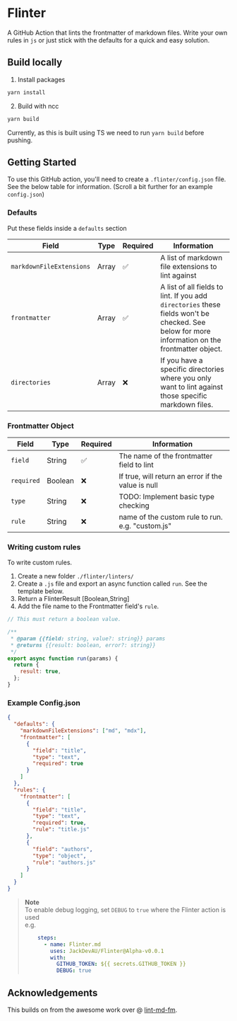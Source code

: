 # Flinter

A GitHub Action that lints the frontmatter of markdown files. Write your own rules in `js` or just stick with the defaults for a quick and easy solution. 

## Build locally

1. Install packages

```bash
yarn install
```

2. Build with ncc

```bash
yarn build
```

Currently, as this is built using TS we need to run `yarn build` before pushing.

## Getting Started

To use this GitHub action, you'll need to create a `.flinter/config.json` file. See the below table for information. (Scroll a bit further for an example `config.json`)

### Defaults

Put these fields inside a `defaults` section

| Field                    | Type           | Required | Information                                                                                                                                     |
| ------------------------ | -------------- | -------- | ----------------------------------------------------------------------------------------------------------------------------------------------- |
| `markdownFileExtensions` | Array          | ✅       | A list of markdown file extensions to lint against                                                                                              |
| `frontmatter`            | Array<Objects> | ✅       | A list of all fields to lint. If you add `directories` these fields won't be checked. See below for more information on the frontmatter object. |                                                                                                                     |
| `directories`            | Array          | ❌       | If you have a specific directories where you only want to lint against those specific markdown files.                                           |

### Frontmatter Object

| Field      | Type    | Required | Information                                        |
| ---------- | ------- | -------- | -------------------------------------------------- |
| `field`    | String  | ✅       | The name of the frontmatter field to lint          |
| `required` | Boolean | ❌       | If true, will return an error if the value is null |
| `type`     | String  | ❌       | TODO: Implement basic type checking                |
| `rule`     | String  | ❌       | name of the custom rule to run. e.g. "custom.js"   |

### Writing custom rules

To write custom rules.

1. Create a new folder `./flinter/linters/`
1. Create a `.js` file and export an async function called `run`. See the template below.
1. Return a FlinterResult [Boolean,String]
1. Add the file name to the Frontmatter field's `rule`.

```js
// This must return a boolean value.

/**
 * @param {{field: string, value?: string}} params
 * @returns {{result: boolean, error?: string}}
 */
export async function run(params) {
  return {
    result: true,
  };
}
```

### Example Config.json

```json
{
  "defaults": {
    "markdownFileExtensions": ["md", "mdx"],
    "frontmatter": [
      {
        "field": "title",
        "type": "text",
        "required": true
      }
    ]
  },
  "rules": {
    "frontmatter": [
      {
        "field": "title",
        "type": "text",
        "required": true,
        "rule": "title.js"
      },
      {
        "field": "authors",
        "type": "object",
        "rule": "authors.js"
      }
    ]
  }
}
```

> **Note**  
> To enable debug logging, set `DEBUG` to `true` where the Flinter action is used  
> e.g.
> ```yml
>     steps:
>       - name: Flinter.md
>         uses: JackDevAU/Flinter@Alpha-v0.0.1
>         with:
>           GITHUB_TOKEN: ${{ secrets.GITHUB_TOKEN }}
>           DEBUG: true
> ```

## Acknowledgements

This builds on from the awesome work over @ [lint-md-fm](https://github.com/timhagn/lint-md-fm).
